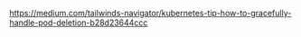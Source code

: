 https://medium.com/tailwinds-navigator/kubernetes-tip-how-to-gracefully-handle-pod-deletion-b28d23644ccc